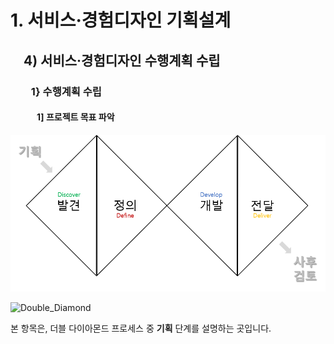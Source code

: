 # 1. 서비스·경험디자인 기획설계
## 　4) 서비스·경험디자인 수행계획 수립
### 　　1} 수행계획 수립
#### 　　　1] 프로젝트 목표 파악



![Double_Diamond](../imgs/Double_Diamond.png)

![Double_Diamond](https://hongikjang.github.io/DesignEer/Double_Diamond.png)

본 항목은, 더블 다이아몬드 프로세스 중 **기획** 단계를 설명하는 곳입니다. 
